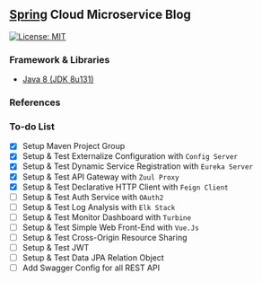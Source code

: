 ## [Spring](https://spring.io/) Cloud Microservice Blog
[![License: MIT](https://img.shields.io/badge/License-MIT-blue.svg)](/LICENSE)

### Framework & Libraries
- [Java 8 (JDK 8u131)](http://www.oracle.com/technetwork/java/javase/downloads/jdk8-downloads-2133151.html)


### References


### To-do List
- [x] Setup Maven Project Group
- [x] Setup & Test Externalize Configuration with `Config Server`
- [x] Setup & Test Dynamic Service Registration with `Eureka Server`
- [x] Setup & Test API Gateway with `Zuul Proxy`
- [X] Setup & Test Declarative HTTP Client with `Feign Client`
- [ ] Setup & Test Auth Service with `OAuth2`
- [ ] Setup & Test Log Analysis with `Elk Stack`
- [ ] Setup & Test Monitor Dashboard with `Turbine`
- [ ] Setup & Test Simple Web Front-End with `Vue.Js`
- [ ] Setup & Test Cross-Origin Resource Sharing
- [ ] Setup & Test JWT
- [ ] Setup & Test Data JPA Relation Object
- [ ] Add Swagger Config for all REST API
